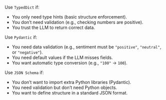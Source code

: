 Use `TypedDict` if:

* You only need type hints (basic structure enforcement).
* You don’t need validation (e.g., checking numbers are positive).
* You trust the LLM to return correct data.

Use `Pydantic` if:

* You need data validation (e.g., sentiment must be `"positive"`, `"neutral"`, or `"negative"`).
* You need default values if the LLM misses fields.
* You want automatic type conversion (e.g., `"100"` → `100`).

Use `JSON Schema` if:

* You don’t want to import extra Python libraries (Pydantic).
* You need validation but don’t need Python objects.
* You want to define structure in a standard JSON format.



